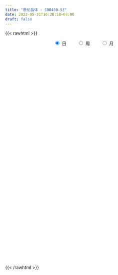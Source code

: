 ```yaml
---
title: "惠伦晶体 - 300460.SZ"
date: 2022-05-31T16:20:58+08:00
draft: false
---
```

{{< rawhtml >}}
    <div style="text-align: center">
        <label style="padding: 1rem;"><input style="margin-right: .5rem" type="radio" name="period" value="D" checked onclick="period_change(this)">日</label>
        <label style="padding: 1rem;"><input style="margin-right: .5rem" type="radio" name="period" value="W" onclick="period_change(this)">周</label>
        <label style="padding: 1rem;"><input style="margin-right: .5rem" type="radio" name="period" value="M" onclick="period_change(this)">月</label>
    </div>
    <div id="chart" style="height: 700px;"></div> 
    <script type="text/javascript">
        const D_v = [57679.01,44865.19,49102.17,77325.98,86065.97,127254.61,102992.6,94927.8,104562.8,69875.43,55657.2,108250.36,120612.25,226926.1,121751.4,123799.78,94671.4,176960.41,146001.39,187779.7,129287.99,228970.22,227637.37,205968.16,275581.05,216267.01,304183.33,216895.66,320849.27,294561.8,245815.37,343414.45,307095.56,328739.97,323580.05,227326.89,258190.52,258728.04,172576.04,204628.07,177411.04,162820.43,183860.2,222204.34,266516.15,193492.59,160031.35,327031.27,245934.62,399169.86,370844.25,259641.0,315274.88,172234.74,153796.68,134799.3,164536.5,158573.15,173660.41,156762.22,234864.55,138850.48,119850.2,79656.88,89544.24,200177.89,189938.8,219970.76,160497.08,212148.63,141427.05,135332.85,129529.53,191849.98,115864.44,122393.08,102233.67,108156.23,113890.83,140786.98,143056.74,98670.4,98606.45,149975.4,120336.4,84971.91,68828.57,76001.48,128418.31,112665.6,73037.21,60391.76,60998.2,84334.0,55000.17,61926.2,52531.2,49188.2,89841.6,74626.57,72403.01,71308.01,75756.2,69081.43,51067.2,60147.8,62500.04,61060.69,95986.36,115906.03,152283.93,102867.61,80809.13,122541.27,99489.67,101447.71,78651.58,149222.74,276763.92,183576.8,175834.74,156264.47,161839.0,287590.91,237832.27,212056.46,232750.9,193742.27,173910.43,128238.0,180125.65,225318.17,270725.66,193953.66,204923.82,159569.52,212630.57,116720.39,183832.85,130349.24,88349.43,121092.6,67284.11,129137.56,84934.2,51257.4,64111.95,49843.45,69004.6,46177.8,43931.12,39448.76,57691.81,38757.18,53378.55,84238.8,48296.95,75402.75,46184.8,44882.8,66327.49,47321.69,36079.27,43609.23,75543.2,39294.66,87608.09,57704.6,40120.26,78891.0,38960.8,48821.06,40931.79,45155.0,36607.8,47815.74,37296.0,50472.2,37616.19,70770.99,63998.62,57655.46,49228.2,54792.62,54660.4,82750.48,89617.64,49369.8,46066.79,36639.0,31081.8,35354.8,33358.6,47201.4,47540.0,55944.0,52191.0,39525.2,37472.0,61141.0,64816.4,159021.95,82283.2,59597.45,63465.79,40888.8,51403.0,31420.61,35399.6,50309.2,44118.0,39813.0,42565.81,33663.0,46381.0,46201.0,55145.2,37164.8,35060.4,49164.7,42478.1,69148.6,43147.8,49207.51,47736.0,50857.72,105388.31,102917.99,75324.2,63775.97,188763.59,105492.2,67461.06,54705.67,56389.46,107086.43,72613.6,79931.4,53209.53,53557.93,53681.0,53400.93,47872.0,43590.53,75502.23,46277.6,49841.8,42750.2,45865.7,79409.2]
const D_histogram = [0.0,-0.022974359,-0.0176104025,0.0122943543,0.0451361284,0.1099031055,0.1412567202,0.1401292761,0.154120945,0.1394899967,0.1137497654,0.1427633182,0.1755312084,0.198961777,0.1867783779,0.1786510442,0.1271361222,0.1586892806,0.1145713512,0.1450530613,0.1380390871,0.1969213387,0.2782543004,0.324726938,0.3468116856,0.3203917481,0.4467432713,0.4506089219,0.4383762617,0.4042084209,0.4050251434,0.4714759291,0.3977318962,0.4407395574,0.4030561646,0.2750106569,0.1646983785,-0.0177982369,-0.1746662992,-0.2883423756,-0.3881137493,-0.4781605678,-0.4427065543,-0.3677311892,-0.2615041556,-0.2351119,-0.2602443712,-0.2002509362,-0.2791292366,-0.0758796671,0.0780167487,0.1033895142,-0.1020547391,-0.201852058,-0.2967488703,-0.3356980703,-0.4184600952,-0.411709961,-0.3546525889,-0.2931352204,-0.1726668893,-0.1430625812,-0.2092883422,-0.2333506574,-0.241317858,-0.1310156114,-0.0063129957,0.1355708264,0.2141063478,0.1372886929,0.0376502835,-0.0532853895,-0.1453650889,-0.3191574017,-0.407330542,-0.4139524909,-0.3815708275,-0.377900763,-0.4024066538,-0.4315218793,-0.4061331617,-0.4146344111,-0.3823597693,-0.2934391718,-0.3038327549,-0.3101431802,-0.2988167933,-0.241248963,-0.1667384871,-0.1987300623,-0.1734533246,-0.1700093519,-0.1015470598,-0.0256843069,0.0349441843,0.0317121138,0.0842771284,0.1127075012,0.1702122157,0.2233924249,0.2303600389,0.2317229147,0.1721755408,0.1454648516,0.1187062292,0.0853916191,0.0476050953,-0.0172772493,-0.0152918549,0.0636354335,0.162893338,0.1946528818,0.2094388153,0.2270116247,0.1983056984,0.2156744803,0.1928732071,0.1973421126,0.223324801,0.2277356686,0.1559723223,0.112623052,0.1127114593,0.1831602461,0.2438212769,0.2824865062,0.3066089841,0.2832769146,0.2186533585,0.1489073626,0.1245780723,0.1565099552,0.192318486,0.2090960505,0.1277118012,0.0174947933,0.024493712,0.012002969,-0.0675974557,-0.0917602854,-0.1186288839,-0.1755088323,-0.1878289483,-0.2541088466,-0.325267135,-0.3350229151,-0.3101232066,-0.2966475681,-0.3063170268,-0.3005703877,-0.259888536,-0.2141664805,-0.1435814842,-0.094609171,-0.0698311414,-0.0983716109,-0.0935167183,-0.127122045,-0.1176880913,-0.1121367377,-0.0809745792,-0.0837105034,-0.0735355124,-0.0371268748,0.0100714629,0.0328174574,-0.0210185876,-0.0848849759,-0.0902317804,-0.1407384848,-0.1521262829,-0.1737893063,-0.1563267413,-0.1193673682,-0.0750440658,-0.0180468291,0.0126767719,-0.007892093,-0.0110124158,0.0276248202,0.0756684322,0.1064951366,0.1374354391,0.1831043502,0.2058373709,0.2610351968,0.2635315669,0.2769365445,0.2511725558,0.2252488713,0.1994324905,0.1560750335,0.1215092586,0.0608038054,-0.0036691463,-0.0581808786,-0.0651683123,-0.0590843809,-0.0941314367,-0.1797102482,-0.1969772873,-0.111999639,-0.0475466568,0.0014096755,0.0100036512,0.0202675682,-0.0060203181,-0.0263847954,-0.0521197449,-0.0957073584,-0.0848021174,-0.0943652148,-0.093704897,-0.0909250196,-0.1154730813,-0.112203718,-0.1533177159,-0.1482698555,-0.1620785646,-0.1247097872,-0.0888474788,-0.0326324972,-0.0003567221,0.0324540547,0.024877421,0.005728929,-0.1071120406,-0.2169968326,-0.2319818048,-0.2397779757,-0.2261587385,-0.2005915731,-0.1869258846,-0.1529303752,-0.0935861834,-0.030824197,0.0238402216,0.0781674252,0.1101118887,0.1426943282,0.1704525008,0.1997250579,0.2190225992,0.2382153077,0.1983573573,0.1773699352,0.1612480083,0.1403570046,0.1242720178,0.1411154352]
const D_fast = [0.0,-0.0287179487,-0.0277565929,0.0052217525,0.0493475587,0.1415903121,0.2082581069,0.2421629819,0.294684887,0.3149264379,0.317623648,0.3823280302,0.4589787226,0.5321497354,0.5666609308,0.6031963582,0.5834654667,0.6546909453,0.6392158536,0.7059608291,0.7334566266,0.841569213,0.9924657497,1.1201201218,1.2289077909,1.2825857904,1.5206231314,1.6371410125,1.7345024177,1.8013866821,1.9034596905,2.0877794585,2.1134683996,2.2666609502,2.3297415986,2.270448755,2.2013110713,2.0143648966,1.8138302595,1.6280685893,1.4312687783,1.2216818177,1.1464591926,1.1295017605,1.1703527552,1.1379670358,1.0477734718,1.0577041727,0.9090435632,1.093323216,1.266723819,1.317943963,1.0869860249,0.9367256914,0.7676416616,0.6447679441,0.4573908953,0.3612135393,0.3296077641,0.3178413276,0.3951429363,0.3889815991,0.2704337526,0.1880337731,0.119737108,0.1972854517,0.3204098185,0.4961863472,0.6282484555,0.5857529739,0.4955271353,0.391270115,0.2628491433,0.0092674801,-0.1807382957,-0.2908483674,-0.3538594108,-0.444664537,-0.5697720913,-0.7067677866,-0.7829123595,-0.8950722116,-0.9583875122,-0.9428267076,-1.0291784795,-1.1130246998,-1.1764025112,-1.1791469217,-1.1463210675,-1.2279951583,-1.2460817518,-1.285140117,-1.2420645899,-1.1726229137,-1.1032583764,-1.0985624184,-1.0249281218,-0.9683208737,-0.8682631053,-0.7592347898,-0.6946771661,-0.6353835616,-0.6518870503,-0.6422315266,-0.6393135917,-0.651280297,-0.6771655471,-0.746367204,-0.7482047733,-0.6533686265,-0.5133873875,-0.4329646232,-0.365818986,-0.2914932703,-0.2706227721,-0.1993353701,-0.1739183415,-0.1201139078,-0.0383000193,0.0230447655,-0.0097255002,-0.0249190075,0.0033472646,0.119586113,0.241202463,0.3504893188,0.4512640427,0.4987512019,0.4887909854,0.4562718301,0.463087058,0.5341464296,0.6180345819,0.687086159,0.6376298601,0.5317865505,0.5449088972,0.5354188964,0.4389191078,0.3918162067,0.3352903873,0.2345332309,0.1752558778,0.0454487677,-0.1070263044,-0.2005378133,-0.2531689064,-0.31385516,-0.4001038753,-0.4694998332,-0.4937901155,-0.50160968,-0.4669200548,-0.4416000344,-0.4342797901,-0.4874131623,-0.5059374493,-0.5713232872,-0.5913113564,-0.6137941872,-0.6028756735,-0.6265392235,-0.6347481106,-0.6076211918,-0.5579049883,-0.5269546295,-0.5860453213,-0.6711329537,-0.6990377032,-0.7847290289,-0.8341483977,-0.8992587476,-0.9208778679,-0.9137603369,-0.888198051,-0.8357125215,-0.8018197275,-0.8243616157,-0.8302350424,-0.7846916014,-0.7177308814,-0.6602803928,-0.5949812305,-0.5035362318,-0.4293438684,-0.3088872433,-0.2405079815,-0.1578688678,-0.1208397175,-0.0904511842,-0.0664094423,-0.070748141,-0.0749366012,-0.1204411031,-0.1858313414,-0.2548882933,-0.2781678051,-0.2868549689,-0.345434884,-0.4759412575,-0.5424526184,-0.4854748799,-0.4329085619,-0.3835998106,-0.3725049222,-0.3571741131,-0.384967079,-0.4119277551,-0.4506926408,-0.5182070939,-0.5285023823,-0.5616567833,-0.5844226898,-0.6043740673,-0.6577903993,-0.6825719655,-0.7620153923,-0.7940349958,-0.8483633461,-0.8421720155,-0.8285215769,-0.7804647195,-0.748278125,-0.7073538344,-0.708711113,-0.7264273726,-0.8660463525,-1.0301803526,-1.103160776,-1.1709014408,-1.2138218882,-1.2384026161,-1.2714683988,-1.2757054832,-1.2397578373,-1.1847019,-1.1240774261,-1.0502083662,-0.9907359304,-0.9224799089,-0.8521086111,-0.7729047896,-0.6988515984,-0.620105063,-0.6103736741,-0.5870186124,-0.5628285372,-0.5486302898,-0.5336472721,-0.4815249959]
const D_slow = [0.0,-0.0057435897,-0.0101461904,-0.0070726018,0.0042114303,0.0316872067,0.0670013867,0.1020337057,0.140563942,0.1754364412,0.2038738825,0.2395647121,0.2834475142,0.3331879584,0.3798825529,0.4245453139,0.4563293445,0.4960016647,0.5246445025,0.5609077678,0.5954175395,0.6446478742,0.7142114493,0.7953931838,0.8820961052,0.9621940423,1.0738798601,1.1865320906,1.296126156,1.3971782612,1.4984345471,1.6163035293,1.7157365034,1.8259213928,1.9266854339,1.9954380981,2.0366126928,2.0321631335,1.9884965587,1.9164109648,1.8193825275,1.6998423856,1.589165747,1.4972329497,1.4318569108,1.3730789358,1.308017843,1.2579551089,1.1881727998,1.169202883,1.1887070702,1.2145544488,1.189040764,1.1385777495,1.0643905319,0.9804660143,0.8758509905,0.7729235003,0.6842603531,0.610976548,0.5678098256,0.5320441803,0.4797220948,0.4213844304,0.3610549659,0.3283010631,0.3267228142,0.3606155208,0.4141421077,0.448464281,0.4578768518,0.4445555045,0.4082142322,0.3284248818,0.2265922463,0.1231041236,0.0277114167,-0.066763774,-0.1673654375,-0.2752459073,-0.3767791978,-0.4804378005,-0.5760277429,-0.6493875358,-0.7253457245,-0.8028815196,-0.8775857179,-0.9378979587,-0.9795825804,-1.029265096,-1.0726284272,-1.1151307651,-1.1405175301,-1.1469386068,-1.1382025607,-1.1302745323,-1.1092052502,-1.0810283749,-1.038475321,-0.9826272147,-0.925037205,-0.8671064764,-0.8240625911,-0.7876963782,-0.7580198209,-0.7366719162,-0.7247706423,-0.7290899547,-0.7329129184,-0.71700406,-0.6762807255,-0.6276175051,-0.5752578012,-0.5185048951,-0.4689284705,-0.4150098504,-0.3667915486,-0.3174560205,-0.2616248202,-0.2046909031,-0.1656978225,-0.1375420595,-0.1093641947,-0.0635741332,-0.0026188139,0.0680028126,0.1446550586,0.2154742873,0.2701376269,0.3073644675,0.3385089856,0.3776364744,0.4257160959,0.4779901085,0.5099180588,0.5142917572,0.5204151852,0.5234159274,0.5065165635,0.4835764922,0.4539192712,0.4100420631,0.363084826,0.2995576144,0.2182408306,0.1344851018,0.0569543002,-0.0172075918,-0.0937868485,-0.1689294455,-0.2339015795,-0.2874431996,-0.3233385706,-0.3469908634,-0.3644486487,-0.3890415514,-0.412420731,-0.4442012423,-0.4736232651,-0.5016574495,-0.5219010943,-0.5428287201,-0.5612125982,-0.5704943169,-0.5679764512,-0.5597720869,-0.5650267338,-0.5862479777,-0.6088059228,-0.643990544,-0.6820221148,-0.7254694413,-0.7645511267,-0.7943929687,-0.8131539852,-0.8176656924,-0.8144964995,-0.8164695227,-0.8192226267,-0.8123164216,-0.7933993136,-0.7667755294,-0.7324166696,-0.6866405821,-0.6351812393,-0.5699224401,-0.5040395484,-0.4348054123,-0.3720122733,-0.3157000555,-0.2658419329,-0.2268231745,-0.1964458598,-0.1812449085,-0.1821621951,-0.1967074147,-0.2129994928,-0.227770588,-0.2513034472,-0.2962310093,-0.3454753311,-0.3734752408,-0.385361905,-0.3850094862,-0.3825085734,-0.3774416813,-0.3789467608,-0.3855429597,-0.3985728959,-0.4224997355,-0.4437002649,-0.4672915686,-0.4907177928,-0.5134490477,-0.542317318,-0.5703682475,-0.6086976765,-0.6457651403,-0.6862847815,-0.7174622283,-0.739674098,-0.7478322223,-0.7479214028,-0.7398078892,-0.7335885339,-0.7321563017,-0.7589343118,-0.81318352,-0.8711789712,-0.9311234651,-0.9876631497,-1.037811043,-1.0845425142,-1.122775108,-1.1461716538,-1.1538777031,-1.1479176477,-1.1283757914,-1.1008478192,-1.0651742371,-1.0225611119,-0.9726298475,-0.9178741977,-0.8583203707,-0.8087310314,-0.7643885476,-0.7240765455,-0.6889872944,-0.6579192899,-0.6226404311]
const D_data = [['2021-05-20', 15.78, 15.7, 15.35, 15.87],['2021-05-21', 15.69, 15.34, 15.28, 15.76],['2021-05-24', 15.35, 15.63, 15.1, 15.75],['2021-05-25', 15.81, 16.03, 15.56, 16.18],['2021-05-26', 16.1, 16.26, 15.93, 16.35],['2021-05-27', 16.32, 16.99, 16.18, 17.2],['2021-05-28', 16.84, 16.94, 16.79, 17.26],['2021-05-31', 16.9, 16.74, 16.61, 17.2],['2021-06-01', 16.73, 17.1, 16.62, 17.25],['2021-06-02', 17.11, 16.88, 16.69, 17.43],['2021-06-03', 16.88, 16.76, 16.73, 17.26],['2021-06-04', 16.75, 17.59, 16.5, 17.7],['2021-06-07', 17.75, 17.97, 17.58, 18.1],['2021-06-08', 18.49, 18.2, 17.89, 19.19],['2021-06-09', 17.97, 17.99, 17.68, 18.35],['2021-06-10', 18.05, 18.19, 17.77, 18.35],['2021-06-11', 18.16, 17.67, 17.52, 18.2],['2021-06-15', 17.6, 18.84, 17.51, 19.07],['2021-06-16', 18.82, 18.04, 17.99, 19.1],['2021-06-17', 17.98, 19.12, 17.98, 19.45],['2021-06-18', 19.35, 18.91, 18.77, 19.38],['2021-06-21', 18.99, 20.1, 18.9, 21.0],['2021-06-22', 20.24, 21.05, 19.73, 21.26],['2021-06-23', 20.78, 21.31, 20.52, 21.88],['2021-06-24', 22.8, 21.58, 21.48, 24.8],['2021-06-25', 22.01, 21.36, 21.05, 22.4],['2021-06-28', 21.34, 24.0, 20.8, 24.08],['2021-06-29', 23.4, 23.34, 22.52, 23.86],['2021-06-30', 24.5, 23.65, 23.65, 25.67],['2021-07-01', 24.01, 23.78, 23.59, 25.3],['2021-07-02', 23.01, 24.66, 22.63, 24.88],['2021-07-05', 24.6, 26.24, 24.27, 26.98],['2021-07-06', 26.24, 25.05, 24.0, 26.33],['2021-07-07', 25.14, 27.02, 24.89, 27.69],['2021-07-08', 26.62, 26.63, 25.98, 27.99],['2021-07-09', 25.2, 25.6, 25.18, 26.26],['2021-07-12', 25.39, 25.64, 25.2, 27.19],['2021-07-13', 25.3, 24.29, 23.62, 25.5],['2021-07-14', 24.26, 23.9, 23.88, 24.78],['2021-07-15', 23.46, 23.8, 22.75, 24.09],['2021-07-16', 23.6, 23.39, 23.36, 24.64],['2021-07-19', 23.07, 22.9, 22.54, 24.0],['2021-07-20', 22.56, 24.19, 22.51, 24.5],['2021-07-21', 23.98, 24.88, 23.9, 24.96],['2021-07-22', 25.0, 25.72, 24.1, 26.13],['2021-07-23', 26.1, 25.08, 24.88, 26.42],['2021-07-26', 25.0, 24.43, 24.0, 25.58],['2021-07-27', 24.41, 25.59, 24.37, 27.33],['2021-07-28', 25.16, 23.78, 23.3, 25.89],['2021-07-29', 24.2, 27.68, 24.03, 28.41],['2021-07-30', 27.99, 28.2, 27.06, 28.99],['2021-08-02', 28.2, 27.32, 26.48, 28.88],['2021-08-03', 27.45, 24.11, 23.97, 27.55],['2021-08-04', 24.13, 24.65, 24.08, 24.89],['2021-08-05', 24.53, 24.14, 23.38, 24.53],['2021-08-06', 24.3, 24.37, 23.7, 24.56],['2021-08-09', 24.25, 23.32, 22.51, 24.29],['2021-08-10', 23.13, 24.02, 23.13, 24.52],['2021-08-11', 24.55, 24.62, 24.18, 25.44],['2021-08-12', 24.07, 24.83, 24.07, 25.5],['2021-08-13', 24.63, 25.96, 24.1, 26.24],['2021-08-16', 25.83, 25.18, 24.58, 25.95],['2021-08-17', 24.88, 23.81, 23.62, 25.48],['2021-08-18', 24.04, 23.98, 23.6, 24.43],['2021-08-19', 23.76, 23.96, 23.17, 24.27],['2021-08-20', 23.88, 25.62, 23.52, 25.85],['2021-08-23', 25.55, 26.43, 25.5, 26.94],['2021-08-24', 26.98, 27.47, 25.91, 27.5],['2021-08-25', 27.0, 27.47, 26.73, 27.94],['2021-08-26', 26.5, 25.73, 25.69, 26.77],['2021-08-27', 26.38, 25.1, 24.52, 26.38],['2021-08-30', 25.0, 24.75, 24.2, 25.5],['2021-08-31', 24.57, 24.22, 24.1, 25.33],['2021-09-01', 24.19, 22.34, 21.91, 24.43],['2021-09-02', 22.38, 22.45, 21.71, 23.08],['2021-09-03', 21.91, 22.91, 21.91, 23.44],['2021-09-06', 22.8, 23.16, 22.71, 23.78],['2021-09-07', 22.91, 22.59, 22.4, 23.33],['2021-09-08', 22.59, 21.85, 21.8, 22.68],['2021-09-09', 21.56, 21.28, 20.8, 21.89],['2021-09-10', 21.32, 21.57, 20.69, 21.85],['2021-09-13', 21.55, 20.8, 20.52, 21.55],['2021-09-14', 20.86, 20.98, 20.71, 21.77],['2021-09-15', 21.23, 21.66, 21.05, 22.65],['2021-09-16', 21.3, 20.29, 20.26, 21.43],['2021-09-17', 20.18, 19.94, 19.56, 20.56],['2021-09-22', 19.57, 19.81, 19.46, 20.25],['2021-09-23', 19.75, 20.23, 19.75, 20.42],['2021-09-24', 20.14, 20.5, 19.84, 21.18],['2021-09-27', 20.85, 18.99, 18.5, 20.85],['2021-09-28', 19.07, 19.39, 18.87, 19.95],['2021-09-29', 18.98, 18.9, 18.83, 19.67],['2021-09-30', 19.2, 19.64, 18.93, 19.78],['2021-10-08', 19.98, 19.91, 19.65, 20.71],['2021-10-11', 20.19, 19.93, 19.74, 20.38],['2021-10-12', 19.71, 19.15, 18.97, 20.08],['2021-10-13', 19.1, 19.87, 19.02, 19.87],['2021-10-14', 19.77, 19.71, 19.31, 19.79],['2021-10-15', 19.7, 20.27, 19.45, 20.68],['2021-10-18', 20.33, 20.53, 19.85, 20.64],['2021-10-19', 20.36, 20.16, 19.81, 20.58],['2021-10-20', 20.35, 20.17, 20.08, 20.8],['2021-10-21', 19.88, 19.29, 19.21, 20.0],['2021-10-22', 19.35, 19.48, 19.35, 20.15],['2021-10-25', 19.2, 19.33, 19.0, 19.56],['2021-10-26', 19.38, 19.06, 18.85, 19.66],['2021-10-27', 19.13, 18.76, 18.36, 19.18],['2021-10-28', 18.5, 18.05, 17.76, 18.87],['2021-10-29', 18.64, 18.6, 18.45, 19.25],['2021-11-01', 18.59, 19.7, 18.37, 19.74],['2021-11-02', 19.5, 20.43, 19.5, 21.02],['2021-11-03', 20.45, 19.99, 19.57, 20.78],['2021-11-04', 19.77, 19.98, 19.75, 20.25],['2021-11-05', 20.01, 20.2, 19.58, 20.52],['2021-11-08', 20.0, 19.69, 19.16, 20.0],['2021-11-09', 19.83, 20.34, 19.5, 20.38],['2021-11-10', 20.11, 19.93, 19.71, 20.36],['2021-11-11', 19.66, 20.33, 19.52, 21.0],['2021-11-12', 20.0, 20.81, 19.14, 20.95],['2021-11-15', 21.17, 20.77, 20.65, 21.34],['2021-11-16', 20.68, 19.76, 19.72, 20.97],['2021-11-17', 19.71, 19.89, 19.35, 20.14],['2021-11-18', 19.81, 20.39, 19.81, 20.62],['2021-11-19', 20.44, 21.57, 20.34, 22.16],['2021-11-22', 21.83, 21.97, 21.35, 22.18],['2021-11-23', 21.98, 22.18, 21.66, 22.44],['2021-11-24', 22.09, 22.42, 22.0, 23.16],['2021-11-25', 22.22, 22.09, 22.05, 22.82],['2021-11-26', 21.95, 21.57, 21.44, 22.34],['2021-11-29', 21.38, 21.33, 21.13, 21.63],['2021-11-30', 21.52, 21.8, 21.33, 22.41],['2021-12-01', 21.9, 22.69, 21.6, 23.09],['2021-12-02', 22.36, 23.12, 22.21, 24.3],['2021-12-03', 23.34, 23.25, 22.61, 23.58],['2021-12-06', 23.71, 22.05, 22.05, 23.92],['2021-12-07', 22.28, 21.3, 20.92, 22.36],['2021-12-08', 21.4, 22.58, 21.26, 23.3],['2021-12-09', 22.51, 22.41, 22.19, 22.85],['2021-12-10', 21.4, 21.37, 20.86, 21.68],['2021-12-13', 21.38, 21.79, 20.9, 22.09],['2021-12-14', 21.56, 21.6, 21.41, 22.03],['2021-12-15', 21.33, 20.94, 20.85, 21.66],['2021-12-16', 21.06, 21.22, 21.01, 21.37],['2021-12-17', 21.11, 20.2, 20.13, 21.25],['2021-12-20', 20.18, 19.57, 19.54, 20.22],['2021-12-21', 19.78, 19.88, 19.51, 19.91],['2021-12-22', 20.05, 20.11, 19.85, 20.36],['2021-12-23', 20.19, 19.83, 19.76, 20.23],['2021-12-24', 19.8, 19.3, 19.18, 19.95],['2021-12-27', 19.1, 19.22, 19.1, 19.48],['2021-12-28', 19.33, 19.53, 19.33, 19.68],['2021-12-29', 19.43, 19.6, 19.27, 19.64],['2021-12-30', 19.6, 20.04, 19.49, 20.08],['2021-12-31', 20.01, 19.95, 19.8, 20.06],['2022-01-04', 20.01, 19.73, 19.53, 20.1],['2022-01-05', 19.73, 18.93, 18.72, 19.76],['2022-01-06', 18.9, 19.15, 18.8, 19.31],['2022-01-07', 19.18, 18.44, 18.31, 19.24],['2022-01-10', 18.42, 18.75, 18.22, 18.92],['2022-01-11', 18.74, 18.58, 18.44, 18.85],['2022-01-12', 18.69, 18.85, 18.0, 18.89],['2022-01-13', 18.58, 18.36, 18.34, 18.66],['2022-01-14', 18.35, 18.4, 18.21, 18.65],['2022-01-17', 18.25, 18.73, 18.25, 18.79],['2022-01-18', 18.74, 19.0, 18.63, 19.13],['2022-01-19', 18.87, 18.82, 18.62, 18.92],['2022-01-20', 18.73, 17.7, 17.62, 18.74],['2022-01-21', 17.72, 17.13, 17.11, 17.77],['2022-01-24', 17.12, 17.52, 17.05, 17.68],['2022-01-25', 17.0, 16.62, 16.55, 17.38],['2022-01-26', 16.86, 16.73, 16.37, 16.9],['2022-01-27', 16.69, 16.28, 16.23, 17.22],['2022-01-28', 16.38, 16.52, 16.2, 16.65],['2022-02-07', 16.98, 16.69, 16.62, 17.0],['2022-02-08', 16.7, 16.81, 16.36, 16.81],['2022-02-09', 16.76, 17.09, 16.62, 17.12],['2022-02-10', 17.05, 16.88, 16.76, 17.15],['2022-02-11', 16.75, 16.15, 16.1, 16.8],['2022-02-14', 16.0, 16.18, 15.81, 16.35],['2022-02-15', 16.45, 16.69, 16.35, 16.96],['2022-02-16', 16.81, 16.97, 16.62, 17.23],['2022-02-17', 17.29, 16.93, 16.84, 17.29],['2022-02-18', 16.68, 17.09, 16.57, 17.18],['2022-02-21', 17.18, 17.51, 17.05, 17.55],['2022-02-22', 17.38, 17.47, 17.19, 17.67],['2022-02-23', 17.68, 18.19, 17.53, 18.28],['2022-02-24', 18.0, 17.82, 17.56, 18.37],['2022-02-25', 18.15, 18.15, 17.87, 18.34],['2022-02-28', 18.01, 17.78, 17.73, 18.17],['2022-03-01', 17.8, 17.78, 17.65, 17.97],['2022-03-02', 17.69, 17.77, 17.62, 17.85],['2022-03-03', 17.95, 17.47, 17.44, 18.05],['2022-03-04', 17.38, 17.45, 17.34, 17.84],['2022-03-07', 17.3, 16.91, 16.76, 17.41],['2022-03-08', 17.0, 16.52, 16.3, 17.13],['2022-03-09', 16.56, 16.27, 15.61, 16.87],['2022-03-10', 16.71, 16.62, 16.51, 16.97],['2022-03-11', 16.36, 16.7, 16.08, 16.73],['2022-03-14', 16.53, 16.01, 16.0, 16.59],['2022-03-15', 16.0, 14.9, 14.9, 16.0],['2022-03-16', 15.21, 15.28, 14.51, 15.41],['2022-03-17', 15.63, 16.57, 15.52, 17.51],['2022-03-18', 16.38, 16.6, 16.28, 16.79],['2022-03-21', 16.55, 16.64, 16.39, 16.86],['2022-03-22', 16.7, 16.24, 16.15, 16.75],['2022-03-23', 16.38, 16.27, 16.18, 16.48],['2022-03-24', 16.12, 15.72, 15.69, 16.15],['2022-03-25', 15.77, 15.6, 15.58, 15.98],['2022-03-28', 15.4, 15.32, 15.2, 15.6],['2022-03-29', 15.24, 14.79, 14.64, 15.52],['2022-03-30', 15.03, 15.25, 14.81, 15.27],['2022-03-31', 15.13, 14.86, 14.84, 15.3],['2022-04-01', 14.73, 14.82, 14.59, 14.94],['2022-04-06', 14.83, 14.71, 14.6, 14.85],['2022-04-07', 14.64, 14.15, 14.13, 14.71],['2022-04-08', 14.28, 14.27, 13.85, 14.41],['2022-04-11', 14.27, 13.42, 13.3, 14.27],['2022-04-12', 13.29, 13.69, 13.15, 13.69],['2022-04-13', 13.6, 13.21, 13.2, 13.6],['2022-04-14', 13.25, 13.7, 13.25, 13.89],['2022-04-15', 13.64, 13.69, 13.43, 13.77],['2022-04-18', 13.51, 14.04, 13.45, 14.26],['2022-04-19', 13.99, 13.86, 13.78, 14.14],['2022-04-20', 13.85, 13.95, 13.85, 14.19],['2022-04-21', 13.82, 13.43, 13.38, 14.24],['2022-04-22', 13.56, 13.12, 12.96, 13.56],['2022-04-25', 12.01, 11.44, 11.31, 12.27],['2022-04-26', 11.5, 10.63, 10.46, 11.6],['2022-04-27', 10.44, 11.18, 10.21, 11.23],['2022-04-28', 11.14, 10.89, 10.8, 11.16],['2022-04-29', 10.48, 10.85, 9.99, 10.95],['2022-05-05', 10.63, 10.79, 10.4, 11.05],['2022-05-06', 10.52, 10.44, 10.36, 10.74],['2022-05-09', 10.6, 10.53, 10.4, 10.77],['2022-05-10', 10.4, 10.84, 10.33, 10.84],['2022-05-11', 10.81, 11.0, 10.65, 11.42],['2022-05-12', 11.06, 11.05, 10.89, 11.31],['2022-05-13', 11.17, 11.22, 10.98, 11.47],['2022-05-16', 11.34, 11.09, 11.04, 11.41],['2022-05-17', 11.14, 11.22, 10.98, 11.25],['2022-05-18', 11.26, 11.3, 11.22, 11.43],['2022-05-19', 11.14, 11.48, 11.07, 11.48],['2022-05-20', 11.52, 11.52, 11.32, 11.65],['2022-05-23', 11.49, 11.68, 11.47, 11.68],['2022-05-24', 11.64, 10.94, 10.92, 11.79],['2022-05-25', 10.94, 11.05, 10.88, 11.13],['2022-05-26', 11.1, 11.04, 10.73, 11.2],['2022-05-27', 11.11, 10.9, 10.79, 11.22],['2022-05-30', 10.9, 10.87, 10.7, 11.07],['2022-05-31', 10.88, 11.3, 10.58, 11.31]]
const W_v = [47295.82,40941.17,38588.94,32622.69,48453.23,103968.25,126531.53,60504.76,44227.84,74990.29,65233.03,115831.06,41743.67,30211.09,37539.32,31182.53,42931.64,28555.99,23079.76,32466.75,23631.07,24476.67,26379.07,44680.22,61243.03,27184.62,29886.05,33663.49,25862.92,9243.99,6747.06,36410.67,39954.7,49619.83,61794.21,83922.35,85593.73,70058.0,105954.21,113718.22,45785.66,142139.49,224788.53,100780.46,81629.66,37242.22,43131.5,36624.79,32938.48,41728.89,43918.45,172266.66,232788.7,72539.15,57876.12,48491.26,45760.59,37214.94,40144.18,30192.86,33568.46,30693.86,39251.95,28540.95,47762.72,53868.15,41327.62,61335.16,69542.69,77323.75,58362.0,47851.0,45094.54,52492.82,25537.36,61219.08,44357.46,42223.14,66503.63,60739.45,111409.37,174628.32,219566.54,182510.73,119302.2,109801.62,95119.49,151055.51,95932.55,108311.3,41645.09,89097.89,123137.98,249562.17,173386.62,207069.06,294730.77,413165.56,668077.9300000001,394604.9300000001,151486.0,119727.55,125535.4,137169.95,126722.37,92616.19,89156.64,147805.15,170322.2,153865.46,466113.58,1271807.5800000001,87362.21,307837.41,274454.13,263336.71,397395.58,202584.37,191412.06,221887.85,130686.8,127114.51,503487.23,689521.01,880475.1399999999,401722.71,432021.5700000001,294003.3,395449.47,606942.88,580433.9099999999,483808.72,432474.13,358814.73,340804.57,636426.41,524176.65,563387.26,610936.5900000001,544584.83,579995.73,280231.74,216855.0,298182.73,472377.96,305321.97,233858.65,276797.29,332236.64,292007.08,1033176.5599999999,1283807.8500000001,1021378.49,558229.01,816594.26,1208271.8599999999,969132.55,457856.16,785078.9299999999,660911.22,878172.04,398517.3799999999,254195.29,109766.2,39810.8,336267.75,318461.12,477987.31,259924.7,434591.02,625892.36,646527.3400000001,1442459.24,1088781.6099999999,696184.65,862148.25,380685.34,556051.35,458264.88,292356.8,208603.98,269846.09,143142.98,118590.2,236111.11,354412.09,669808.4,365566.61,357529.04,454444.6900000001,366311.45,482884.74,410440.46,478498.4399999999,166783.41,342334.92,317864.36,442741.33,433273.59,687760.9300000001,640029.4900000001,1154423.8100000001,1382305.4300000002,1530156.9199999999,1071533.71,1028893.71,1503011.3500000001,1035746.6000000001,888396.8300000001,628079.6899999999,923982.3200000001,694969.88,608124.45,552560.5600000001,273248.36,307092.77,84334.0,308487.37,363175.22,330762.09,574407.97,705575.62,965105.9199999999,1050292.3300000001,998361.14,877677.1499999999,536212.9399999999,319151.6,226006.67,261317.05,240796.05,303759.78,247724.91,217346.74,279269.46,331190.94,182500.99,242401.6,404734.55,246775.65,212205.61,126245.0,219013.2,260097.63,536170.0599999999,172953.26,370726.5600000001,261721.39,257962.36,125274.9]
const W_histogram = [0.0,-0.001365698,0.0010311334,-0.0152356537,0.0221939162,0.1371323731,0.1680444528,0.1819904334,0.1464530516,0.1554708427,0.1670563658,0.1760850866,0.1235861349,0.086321781,-0.0132252561,-0.0461761239,-0.1295757835,-0.199500001,-0.2296076861,-0.2553702297,-0.2723860549,-0.2892161308,-0.2744195651,-0.2199561618,-0.2020345746,-0.185242472,-0.1618944357,-0.2220459519,-0.2945362627,-0.3098791208,-0.2892518036,-0.2265198216,-0.1469790258,-0.0934440088,-0.0719742924,0.0242838303,0.1109815906,0.1455546108,0.1902850382,0.2068030488,0.2211103883,0.2954598617,0.2566143245,0.2545537562,0.1369948534,0.0623670457,-0.0360890842,-0.1333431822,-0.1603879441,-0.1852565582,-0.1720249435,-0.0641278913,-0.0327028825,-0.0621733362,-0.0538606753,-0.0645478412,-0.0472587101,-0.0414788887,-0.0467716991,-0.0467696203,-0.026028587,-0.0133618617,-0.065165581,-0.1034853598,-0.0978536312,-0.0715746355,-0.0445071357,0.0186428559,0.02223454,0.0406515737,0.0613804657,0.0586427276,0.0471286976,0.0388105964,0.0515226631,0.0766258316,0.0870535684,0.0902757548,0.0644519869,0.0722051017,0.0999794496,0.111732486,0.1503912479,0.1707423899,0.2018517901,0.1879504851,0.1953474948,0.1687888528,0.1524789987,0.0829649607,0.0177201133,-0.0268803153,-0.0506791363,-0.0696494805,-0.0434309964,-0.0234198429,-0.0069356469,0.0607090865,0.1038884293,0.0987026536,0.0486798696,0.0172464117,0.0009044362,-0.018340517,-0.0515646026,-0.0525073044,-0.0366979378,-0.0266223575,0.0117346879,0.0543954511,0.2263242015,0.2036847718,0.157770066,0.116168448,0.0696135943,0.0486692438,0.0383759228,0.0051524675,-0.0215871131,-0.0368831311,-0.0605281607,-0.0515760718,0.010710913,0.1969878347,0.4001962107,0.5432230736,0.6293146498,0.6150095884,0.799078388,0.9689143692,1.0813528189,1.0674574604,0.7485208223,0.5796073635,0.3076980677,-0.0325217454,-0.3334157802,-0.549846755,-0.6875287823,-0.7137610639,-0.7167933828,-0.7212649576,-0.6545991745,-0.5781509194,-0.4927918475,-0.486292245,-0.4478189735,-0.3821008182,-0.3148607797,-0.2618227748,-0.140736019,0.0297391063,0.0205017179,0.0056370177,0.0977779936,0.2672512553,0.2861632462,0.22565532,0.2852284192,0.319290116,0.1185065826,0.0411579811,-0.0773929769,-0.1598563747,-0.1786375081,-0.1478158464,-0.1088809397,-0.1381294621,-0.1125394603,-0.1110986015,-0.002086359,0.0544060778,0.354416056,0.4439933924,0.3946915295,0.327674502,0.2172205443,0.0254858223,-0.0425515719,-0.1346934063,-0.2712677547,-0.374945154,-0.4051269718,-0.3254726787,-0.2940044724,-0.190333276,-0.0483219816,-0.0778762959,-0.058160905,0.0617342598,0.1748148714,0.1024375432,0.1286159019,0.1325768148,0.0570084392,0.0573158695,-0.0072850539,0.0503779751,0.1209092871,0.1591571767,0.2488311636,0.4426894101,0.744921998,0.9469304774,0.8723469218,0.8752112641,1.0157327707,0.7893209274,0.6888839679,0.5479324992,0.3762402016,0.0868475158,-0.2070999792,-0.5065282266,-0.6527800159,-0.7844902733,-0.8262797387,-0.8018910725,-0.8088643711,-0.839029214,-0.7219686532,-0.5803005442,-0.4197401051,-0.3032999149,-0.1127124722,-0.1125758654,-0.1862501895,-0.2846703743,-0.2938752362,-0.3838554807,-0.425060407,-0.5110608062,-0.577345388,-0.6111656038,-0.5378707627,-0.3923964799,-0.3207322609,-0.3015473864,-0.2740924821,-0.2997045001,-0.3425122393,-0.3783951536,-0.4091087711,-0.4334016965,-0.5598989997,-0.6238478513,-0.5678753454,-0.469010803,-0.406088286,-0.302972462]
const W_fast = [0.0,-0.0017071225,0.0009474923,-0.0191282082,0.0238498407,0.1730713908,0.2459945838,0.3054381727,0.3065140539,0.3543995556,0.4077491702,0.4607991626,0.4391967446,0.423512836,0.3206594849,0.2761645861,0.1603709806,0.0405717629,-0.0469378437,-0.1365429447,-0.2216552837,-0.3107893923,-0.3645977179,-0.3651233551,-0.3977104115,-0.4272289268,-0.4443544995,-0.5600175037,-0.7061418802,-0.7989545184,-0.8506401522,-0.8445381256,-0.8017420862,-0.7715680715,-0.7680919281,-0.6657628479,-0.5513196899,-0.480358017,-0.38805633,-0.3198375573,-0.2502526207,-0.1020381818,-0.0767301379,-0.0151522672,-0.0984624566,-0.1574985029,-0.2649769038,-0.3955667974,-0.4627085454,-0.533891299,-0.5636659202,-0.4718008408,-0.4485515526,-0.4935653404,-0.4987178483,-0.5255419745,-0.5200675209,-0.5246574217,-0.5416431569,-0.5533334832,-0.5390995966,-0.5297733368,-0.5978684513,-0.6620595701,-0.6808912492,-0.6725059124,-0.6565651965,-0.5887544909,-0.5796041718,-0.5510242447,-0.5149502363,-0.5030272925,-0.5027591481,-0.5013746002,-0.4757818678,-0.4315222413,-0.3993311124,-0.3735399874,-0.3832507585,-0.3574463683,-0.304677158,-0.2649910001,-0.1887344261,-0.1256976868,-0.0441253389,-0.0110390227,0.0451948607,0.0608334318,0.0826433274,0.0338705296,-0.0269442895,-0.0782647969,-0.1147334019,-0.1511161163,-0.1357553813,-0.1215991885,-0.1068489043,-0.0240268992,0.0451245509,0.0646144386,0.0267616219,-0.000360233,-0.0164760995,-0.0403061819,-0.0864214181,-0.100490946,-0.0938560639,-0.0904360729,-0.0491453555,0.0071142704,0.2356240711,0.2639058344,0.2574336452,0.2448741391,0.215722684,0.2069456445,0.2062463042,0.1743109657,0.1421746069,0.117657806,0.0788807364,0.0749388073,0.1399035203,0.3754274007,0.6786848294,0.9575174607,1.2009376994,1.3403850351,1.7242234316,2.1362880051,2.5190646596,2.7720336662,2.6402272336,2.6162156157,2.4212308368,2.0728805874,1.6886326075,1.3347399439,1.025175721,0.8205031735,0.6382725089,0.4534846947,0.3565006841,0.2884112094,0.2505723194,0.1354988607,0.0620173889,0.0322103396,0.0207351831,0.0083174944,0.0942202454,0.2721301472,0.2680181883,0.2545627426,0.3711482168,0.6074342924,0.6978870948,0.6937929987,0.8246732026,0.9385574285,0.7674005407,0.7003414344,0.5624422322,0.4400147407,0.3765742304,0.3704419305,0.3821566023,0.3183757143,0.315830851,0.2894970595,0.3979877121,0.4680816684,0.8566956607,1.0572713451,1.1066423646,1.1215439626,1.0653951409,0.8800318745,0.8013565874,0.6755414014,0.4711501143,0.2737364265,0.1422728657,0.1405589892,0.0985260774,0.1546139548,0.2845447538,0.2355213656,0.2406965302,0.3760252599,0.5328095893,0.486041647,0.5443739811,0.5814790978,0.520162832,0.5347992296,0.4683770428,0.5386345655,0.6393931993,0.7174303831,0.8693121609,1.1738427599,1.6623058473,2.101046946,2.2445501209,2.4662172792,2.8606719785,2.8315903671,2.9033743995,2.8994060557,2.8217738085,2.5540930016,2.2083705118,1.7823102078,1.4728634145,1.1450305888,0.8966711887,0.7205870868,0.5113976954,0.271475549,0.2080439465,0.2046369195,0.2602623323,0.3008775437,0.4632868684,0.4352795089,0.3150426374,0.145454859,0.062781188,-0.1231629267,-0.2706329547,-0.4843985555,-0.6950194843,-0.881631101,-0.9428039506,-0.8954287877,-0.903947634,-0.9601496061,-1.0012178224,-1.1017559653,-1.2301917643,-1.3606734671,-1.4936642773,-1.6263076269,-1.89277968,-2.1126904944,-2.1986868249,-2.2170749832,-2.2556745377,-2.2283018292]
const W_slow = [0.0,-0.0003414245,-0.0000836411,-0.0038925546,0.0016559245,0.0359390178,0.077950131,0.1234477393,0.1600610022,0.1989287129,0.2406928044,0.284714076,0.3156106097,0.337191055,0.333884741,0.32234071,0.2899467641,0.2400717639,0.1826698424,0.1188272849,0.0507307712,-0.0215732615,-0.0901781528,-0.1451671932,-0.1956758369,-0.2419864549,-0.2824600638,-0.3379715518,-0.4116056175,-0.4890753977,-0.5613883486,-0.618018304,-0.6547630604,-0.6781240626,-0.6961176357,-0.6900466781,-0.6623012805,-0.6259126278,-0.5783413682,-0.526640606,-0.471363009,-0.3974980435,-0.3333444624,-0.2697060234,-0.23545731,-0.2198655486,-0.2288878196,-0.2622236152,-0.3023206012,-0.3486347408,-0.3916409767,-0.4076729495,-0.4158486701,-0.4313920042,-0.444857173,-0.4609941333,-0.4728088108,-0.483178533,-0.4948714578,-0.5065638628,-0.5130710096,-0.516411475,-0.5327028703,-0.5585742102,-0.583037618,-0.6009312769,-0.6120580608,-0.6073973468,-0.6018387118,-0.5916758184,-0.576330702,-0.5616700201,-0.5498878457,-0.5401851966,-0.5273045308,-0.5081480729,-0.4863846808,-0.4638157421,-0.4477027454,-0.42965147,-0.4046566076,-0.3767234861,-0.3391256741,-0.2964400766,-0.2459771291,-0.1989895078,-0.1501526341,-0.1079554209,-0.0698356713,-0.0490944311,-0.0446644028,-0.0513844816,-0.0640542657,-0.0814666358,-0.0923243849,-0.0981793456,-0.0999132574,-0.0847359857,-0.0587638784,-0.034088215,-0.0219182476,-0.0176066447,-0.0173805357,-0.0219656649,-0.0348568155,-0.0479836416,-0.0571581261,-0.0638137155,-0.0608800435,-0.0472811807,0.0092998697,0.0602210626,0.0996635791,0.1287056911,0.1461090897,0.1582764007,0.1678703814,0.1691584982,0.16376172,0.1545409372,0.139408897,0.1265148791,0.1291926073,0.178439566,0.2784886187,0.4142943871,0.5716230495,0.7253754466,0.9251450436,1.1673736359,1.4377118407,1.7045762058,1.8917064113,2.0366082522,2.1135327691,2.1054023328,2.0220483877,1.884586699,1.7127045034,1.5342642374,1.3550658917,1.1747496523,1.0110998587,0.8665621288,0.7433641669,0.6217911057,0.5098363623,0.4143111578,0.3355959628,0.2701402691,0.2349562644,0.242391041,0.2475164704,0.2489257249,0.2733702233,0.3401830371,0.4117238486,0.4681376786,0.5394447834,0.6192673124,0.6488939581,0.6591834534,0.6398352091,0.5998711155,0.5552117384,0.5182577768,0.4910375419,0.4565051764,0.4283703113,0.4005956609,0.4000740712,0.4136755906,0.5022796046,0.6132779527,0.7119508351,0.7938694606,0.8481745967,0.8545460522,0.8439081593,0.8102348077,0.742417869,0.6486815805,0.5473998376,0.4660316679,0.3925305498,0.3449472308,0.3328667354,0.3133976614,0.2988574352,0.3142910001,0.357994718,0.3836041038,0.4157580792,0.448902283,0.4631543928,0.4774833601,0.4756620967,0.4882565904,0.5184839122,0.5582732064,0.6204809973,0.7311533498,0.9173838493,1.1541164686,1.3722031991,1.5910060151,1.8449392078,2.0422694397,2.2144904316,2.3514735564,2.4455336068,2.4672454858,2.415470491,2.2888384344,2.1256434304,1.9295208621,1.7229509274,1.5224781593,1.3202620665,1.110504763,0.9300125997,0.7849374637,0.6800024374,0.6041774587,0.5759993406,0.5478553743,0.5012928269,0.4301252333,0.3566564242,0.2606925541,0.1544274523,0.0266622508,-0.1176740963,-0.2704654972,-0.4049331879,-0.5030323078,-0.5832153731,-0.6586022197,-0.7271253402,-0.8020514652,-0.8876795251,-0.9822783135,-1.0845555062,-1.1929059304,-1.3328806803,-1.4888426431,-1.6308114795,-1.7480641802,-1.8495862517,-1.9253293672]
const W_data = [['2017-07-21', 11.2092, 10.5198, 10.0429, 11.3299],['2017-07-28', 10.5198, 10.4984, 10.0429, 10.8543],['2017-08-04', 10.5126, 10.5482, 10.2991, 10.8899],['2017-08-11', 10.5482, 10.2706, 10.2208, 10.7902],['2017-08-18', 10.2635, 11.0038, 10.1924, 11.0322],['2017-08-25', 10.9824, 12.4557, 10.8756, 12.655],['2017-09-01', 12.2137, 11.929, 11.7867, 13.7013],['2017-09-08', 11.8721, 11.9931, 11.623, 12.171],['2017-09-15', 11.9931, 11.4664, 11.4379, 12.0714],['2017-09-22', 11.4664, 12.0999, 11.4522, 12.4273],['2017-09-29', 12.0999, 12.349, 11.5233, 12.4557],['2017-10-13', 12.4273, 12.5483, 12.0358, 13.1675],['2017-10-20', 12.4273, 11.8223, 11.5233, 12.5198],['2017-10-27', 11.6087, 11.9006, 11.5447, 12.0643],['2017-11-03', 11.8934, 10.8258, 10.6835, 11.9931],['2017-11-10', 10.8685, 11.324, 10.7973, 11.445],['2017-11-17', 11.2671, 10.3489, 10.2422, 11.7796],['2017-11-24', 10.3133, 10.0073, 9.7439, 10.4272],['2017-12-01', 9.9788, 10.0927, 9.6941, 10.1212],['2017-12-08', 10.1283, 9.8222, 9.203, 10.1283],['2017-12-15', 9.7582, 9.6158, 9.566, 9.9361],['2017-12-22', 9.6657, 9.3027, 9.1888, 9.7155],['2017-12-29', 9.2742, 9.4592, 8.9183, 9.4735],['2018-01-05', 9.5233, 9.929, 9.2742, 9.9361],['2018-01-12', 9.9219, 9.4735, 9.1888, 9.929],['2018-01-19', 9.4735, 9.3667, 9.1176, 9.5589],['2018-01-26', 9.445, 9.3809, 9.0464, 9.7155],['2018-02-02', 9.4592, 8.0357, 7.8649, 9.4592],['2018-02-09', 7.8293, 7.2599, 7.0108, 7.9005],['2018-02-14', 7.4307, 7.4307, 7.2243, 7.5233],['2018-02-23', 7.5019, 7.5802, 7.3738, 7.6656],['2018-03-02', 7.5802, 8.0428, 7.2528, 8.1852],['2018-03-09', 8.0428, 8.3987, 7.9432, 8.4913],['2018-03-16', 8.4699, 8.2421, 7.9574, 8.6763],['2018-03-23', 8.2066, 7.8791, 7.8008, 8.961],['2018-03-30', 7.6087, 9.018, 7.4734, 9.139],['2018-04-04', 8.9325, 9.3525, 8.897, 10.0714],['2018-04-13', 9.0749, 9.0393, 8.719, 9.3881],['2018-04-20', 8.9539, 9.4308, 8.6123, 9.7439],['2018-04-27', 9.324, 9.324, 9.203, 9.929],['2018-05-04', 9.3098, 9.4806, 8.897, 9.6728],['2018-05-11', 9.6087, 10.6194, 9.4592, 10.6194],['2018-05-18', 10.534, 9.4664, 9.2955, 10.8756],['2018-05-25', 9.5731, 9.9788, 9.4521, 10.1781],['2018-06-01', 9.9005, 8.3275, 7.9788, 9.9646],['2018-06-08', 8.3275, 8.3916, 8.2564, 8.7902],['2018-06-15', 8.4272, 7.6016, 7.4806, 8.5268],['2018-06-22', 7.4806, 6.9823, 6.4058, 7.5731],['2018-06-29', 7.0322, 7.3667, 6.7902, 7.4023],['2018-07-06', 7.3311, 7.0677, 6.8115, 7.6016],['2018-07-13', 7.1247, 7.3173, 6.789, 7.3173],['2018-07-20', 7.2102, 8.6808, 7.1674, 9.4232],['2018-07-27', 8.281, 8.0026, 7.8812, 9.0948],['2018-08-03', 7.9955, 7.1459, 7.0674, 7.9955],['2018-08-10', 7.1459, 7.4529, 6.8961, 7.4886],['2018-08-17', 7.3244, 7.096, 7.0674, 7.5671],['2018-08-24', 7.0746, 7.353, 7.0531, 7.4386],['2018-08-31', 7.353, 7.1674, 7.096, 7.5386],['2018-09-07', 7.1674, 6.9246, 6.8604, 7.2459],['2018-09-14', 6.9175, 6.8675, 6.6962, 6.996],['2018-09-21', 6.8675, 7.0817, 6.6177, 7.1103],['2018-09-28', 7.0246, 6.9818, 6.8747, 7.3387],['2018-10-12', 6.8961, 5.9609, 5.6325, 6.9104],['2018-10-19', 5.9395, 5.7396, 5.4469, 6.0751],['2018-10-26', 5.7824, 6.0394, 5.7396, 6.1251],['2018-11-02', 6.1037, 6.2322, 5.6397, 6.2679],['2018-11-09', 6.2822, 6.2536, 6.118, 6.4035],['2018-11-16', 6.2679, 6.8533, 6.2322, 6.9175],['2018-11-23', 6.7961, 6.2179, 6.1679, 6.9032],['2018-11-30', 6.2679, 6.4035, 6.1679, 6.8033],['2018-12-07', 6.5035, 6.4963, 6.4963, 6.7605],['2018-12-14', 6.4249, 6.2179, 6.1394, 6.5677],['2018-12-21', 6.1037, 6.0323, 5.9109, 6.2679],['2018-12-28', 5.9395, 5.9752, 5.8538, 6.3178],['2019-01-04', 6.018, 6.2108, 5.9538, 6.2465],['2019-01-11', 6.225, 6.4463, 6.1965, 6.4535],['2019-01-18', 6.4249, 6.3535, 6.275, 6.5963],['2019-01-25', 6.3535, 6.3036, 6.1751, 6.4463],['2019-02-01', 6.3036, 5.8752, 5.4255, 6.3535],['2019-02-15', 5.8181, 6.2393, 5.8039, 6.3393],['2019-02-22', 6.2893, 6.5963, 6.275, 6.6748],['2019-03-01', 6.6462, 6.532, 6.2465, 6.8533],['2019-03-08', 6.5606, 7.0603, 6.4963, 7.5314],['2019-03-15', 7.1174, 7.0746, 6.8533, 7.7028],['2019-03-22', 7.0674, 7.4601, 6.9603, 7.4672],['2019-03-29', 7.2816, 7.0674, 6.7105, 7.353],['2019-04-04', 7.0746, 7.4458, 7.0746, 7.6314],['2019-04-12', 7.4672, 7.096, 7.0817, 8.1168],['2019-04-19', 7.1459, 7.2245, 6.9175, 7.3387],['2019-04-26', 7.1674, 6.4107, 6.375, 7.2744],['2019-04-30', 6.3107, 6.1322, 6.018, 6.4107],['2019-05-10', 5.9895, 6.0823, 5.6754, 6.1037],['2019-05-17', 5.9966, 6.118, 5.9109, 6.5748],['2019-05-24', 6.2322, 6.0037, 5.9895, 6.8176],['2019-05-31', 6.0323, 6.532, 5.9966, 6.7319],['2019-06-06', 6.582, 6.5392, 6.1822, 7.2673],['2019-06-14', 6.2964, 6.5677, 6.068, 7.0389],['2019-06-21', 6.4749, 7.4458, 6.4249, 7.7456],['2019-06-28', 7.303, 7.4958, 6.9389, 8.5594],['2019-07-05', 8.2453, 7.0674, 6.9389, 8.7807],['2019-07-12', 7.0103, 6.4107, 6.3678, 7.0103],['2019-07-19', 6.4321, 6.4463, 6.3036, 6.739],['2019-07-26', 6.5035, 6.5106, 6.1394, 6.6962],['2019-08-02', 6.5463, 6.3678, 6.2964, 6.7605],['2019-08-09', 6.3178, 6.018, 5.9823, 6.6748],['2019-08-16', 5.9324, 6.2822, 5.9324, 6.4178],['2019-08-23', 6.3464, 6.4892, 6.3107, 6.6891],['2019-08-30', 6.3678, 6.4535, 6.3036, 7.1103],['2019-09-06', 6.3821, 6.9246, 6.3821, 7.0246],['2019-09-12', 6.9603, 7.2173, 6.9318, 7.3958],['2019-09-20', 7.2816, 9.5303, 7.0888, 9.5303],['2019-09-27', 9.4803, 7.6742, 7.4958, 10.4869],['2019-09-30', 7.5886, 7.353, 7.3173, 7.6599],['2019-10-11', 7.4244, 7.2959, 7.1745, 7.5671],['2019-10-18', 7.3887, 7.0888, 7.0246, 7.5314],['2019-10-25', 7.2245, 7.2959, 7.1031, 7.4244],['2019-11-01', 7.253, 7.4029, 6.8747, 7.6814],['2019-11-08', 7.4244, 7.0389, 6.996, 7.4815],['2019-11-15', 7.0246, 6.9746, 6.6534, 7.3387],['2019-11-22', 6.9532, 7.0032, 6.9532, 7.2602],['2019-11-29', 6.9889, 6.7747, 6.5891, 7.0389],['2019-12-06', 6.739, 7.1174, 6.739, 7.1602],['2019-12-13', 7.1245, 7.9812, 7.0746, 8.538],['2019-12-20', 7.9241, 10.3156, 7.8527, 10.3156],['2019-12-27', 11.3507, 11.8576, 9.7445, 13.271],['2020-01-03', 11.6291, 12.4715, 11.2436, 13.4138],['2020-01-10', 12.4715, 12.9212, 11.9575, 13.371],['2020-01-17', 12.9427, 12.4501, 12.3144, 14.1348],['2020-01-23', 12.6714, 16.0837, 12.6357, 17.0118],['2020-02-07', 14.4775, 17.7257, 14.2776, 18.2397],['2020-02-14', 17.1331, 18.7822, 16.2408, 20.624],['2020-02-21', 18.8822, 18.5538, 18.4181, 20.6312],['2020-02-28', 18.8108, 14.813, 14.813, 19.3819],['2020-03-06', 15.427, 16.1837, 15.427, 17.0618],['2020-03-13', 15.8767, 14.349, 13.7922, 16.3336],['2020-03-20', 14.3776, 12.2431, 11.7862, 14.606],['2020-03-27', 11.8718, 11.1437, 11.0295, 12.2431],['2020-04-03', 11.1365, 10.7225, 10.2085, 11.1437],['2020-04-10', 11.0009, 10.5083, 10.3441, 12.1217],['2020-04-17', 10.3656, 11.1294, 9.9301, 11.5435],['2020-04-24', 11.2293, 10.9724, 10.8224, 12.55],['2020-04-30', 11.0652, 10.5369, 9.6945, 11.0652],['2020-05-08', 10.4726, 11.2008, 10.4726, 11.4792],['2020-05-15', 11.1508, 11.3507, 10.9581, 11.7076],['2020-05-22', 11.5078, 11.5863, 10.7011, 12.5786],['2020-05-29', 11.5363, 10.5512, 10.2442, 11.5363],['2020-06-05', 10.5797, 10.7796, 10.5726, 11.365],['2020-06-12', 10.9509, 11.1365, 10.5654, 11.8361],['2020-06-19', 11.0295, 11.29, 10.6582, 11.46],['2020-06-24', 11.28, 11.25, 11.03, 11.68],['2020-07-03', 11.22, 12.45, 11.15, 13.26],['2020-07-10', 12.15, 13.85, 12.15, 14.68],['2020-07-17', 13.63, 12.09, 11.91, 15.35],['2020-07-24', 12.19, 12.0, 11.91, 13.3],['2020-07-31', 12.18, 13.63, 12.14, 14.48],['2020-08-07', 14.2, 15.5, 13.2, 16.43],['2020-08-14', 15.02, 14.4, 13.91, 17.0],['2020-08-21', 14.5, 13.56, 13.2, 14.71],['2020-08-28', 13.69, 15.34, 13.59, 15.99],['2020-09-04', 15.4, 15.6, 14.51, 15.98],['2020-09-11', 15.61, 12.47, 11.72, 16.68],['2020-09-18', 12.53, 13.42, 12.36, 13.7],['2020-09-25', 13.5, 12.45, 12.35, 13.67],['2020-09-30', 12.62, 12.35, 12.13, 12.9],['2020-10-09', 12.5, 12.82, 12.5, 12.91],['2020-10-16', 12.88, 13.42, 12.88, 13.95],['2020-10-23', 13.6, 13.68, 13.15, 13.96],['2020-10-30', 13.5, 12.82, 12.78, 14.31],['2020-11-06', 12.66, 13.46, 12.54, 13.59],['2020-11-13', 13.49, 13.2, 13.05, 14.45],['2020-11-20', 13.23, 14.86, 12.72, 15.2],['2020-11-27', 14.96, 14.73, 14.43, 15.43],['2020-12-04', 14.85, 18.98, 14.4, 19.86],['2020-12-11', 19.6, 17.8, 17.35, 19.68],['2020-12-18', 17.9, 16.6, 15.68, 18.08],['2020-12-25', 16.76, 16.46, 16.29, 18.86],['2020-12-31', 16.28, 15.77, 15.27, 16.34],['2021-01-08', 15.88, 14.15, 13.71, 16.0],['2021-01-15', 14.05, 15.11, 13.77, 15.5],['2021-01-22', 15.25, 14.42, 14.33, 15.36],['2021-01-29', 14.5, 13.19, 12.89, 14.5],['2021-02-05', 13.2, 12.79, 12.69, 14.01],['2021-02-10', 12.85, 13.12, 12.08, 13.39],['2021-02-19', 13.37, 14.41, 13.37, 14.59],['2021-02-26', 14.41, 13.92, 13.82, 15.05],['2021-03-05', 14.28, 15.05, 14.03, 16.05],['2021-03-12', 15.56, 16.15, 14.81, 16.76],['2021-03-19', 15.92, 14.3, 14.13, 16.0],['2021-03-26', 14.41, 14.88, 14.29, 15.6],['2021-04-02', 15.02, 16.56, 14.74, 16.84],['2021-04-09', 16.6, 17.25, 16.6, 17.79],['2021-04-16', 17.98, 15.2, 14.58, 17.98],['2021-04-23', 15.19, 16.46, 15.1, 17.27],['2021-04-30', 16.13, 16.43, 15.69, 17.05],['2021-05-07', 15.84, 15.38, 15.31, 16.28],['2021-05-14', 15.25, 16.24, 14.97, 16.69],['2021-05-21', 16.16, 15.34, 15.18, 16.37],['2021-05-28', 15.35, 16.94, 15.1, 17.26],['2021-06-04', 16.9, 17.59, 16.5, 17.7],['2021-06-11', 17.75, 17.67, 17.52, 19.19],['2021-06-18', 17.6, 18.91, 17.51, 19.45],['2021-06-25', 18.99, 21.36, 18.9, 24.8],['2021-07-02', 21.34, 24.66, 20.8, 25.67],['2021-07-09', 24.6, 25.6, 24.0, 27.99],['2021-07-16', 25.39, 23.39, 22.75, 27.19],['2021-07-23', 23.07, 25.08, 22.51, 26.42],['2021-07-30', 25.0, 28.2, 23.3, 28.99],['2021-08-06', 28.2, 24.37, 23.38, 28.88],['2021-08-13', 24.25, 25.96, 22.51, 26.24],['2021-08-20', 25.83, 25.62, 23.17, 25.95],['2021-08-27', 25.55, 25.1, 24.52, 27.94],['2021-09-03', 25.0, 22.91, 21.71, 25.5],['2021-09-10', 22.8, 21.57, 20.69, 23.78],['2021-09-17', 21.55, 19.94, 19.56, 22.65],['2021-09-24', 19.57, 20.5, 19.46, 21.18],['2021-09-30', 20.85, 19.64, 18.5, 20.85],['2021-10-08', 19.98, 19.91, 19.65, 20.71],['2021-10-15', 20.19, 20.27, 18.97, 20.68],['2021-10-22', 20.33, 19.48, 19.21, 20.8],['2021-10-29', 19.2, 18.6, 17.76, 19.66],['2021-11-05', 18.59, 20.2, 18.37, 21.02],['2021-11-12', 20.0, 20.81, 19.14, 21.0],['2021-11-19', 21.17, 21.57, 19.35, 22.16],['2021-11-26', 21.83, 21.57, 21.35, 23.16],['2021-12-03', 21.38, 23.25, 21.13, 24.3],['2021-12-10', 23.71, 21.37, 20.86, 23.92],['2021-12-17', 21.38, 20.2, 20.13, 22.09],['2021-12-24', 20.18, 19.3, 19.18, 20.36],['2021-12-31', 19.1, 19.95, 19.1, 20.08],['2022-01-07', 20.01, 18.44, 18.31, 20.1],['2022-01-14', 18.42, 18.4, 18.0, 18.92],['2022-01-21', 18.25, 17.13, 17.11, 19.13],['2022-01-28', 17.12, 16.52, 16.2, 17.68],['2022-02-11', 16.98, 16.15, 16.1, 17.15],['2022-02-18', 16.0, 17.09, 15.81, 17.29],['2022-02-25', 17.18, 18.15, 17.05, 18.37],['2022-03-04', 18.01, 17.45, 17.34, 18.17],['2022-03-11', 17.3, 16.7, 15.61, 17.41],['2022-03-18', 16.53, 16.6, 14.51, 17.51],['2022-03-25', 16.55, 15.6, 15.58, 16.86],['2022-04-01', 15.4, 14.82, 14.59, 15.6],['2022-04-08', 14.83, 14.27, 13.85, 14.85],['2022-04-15', 14.27, 13.69, 13.15, 14.27],['2022-04-22', 13.51, 13.12, 12.96, 14.26],['2022-04-29', 12.01, 10.85, 9.99, 12.27],['2022-05-06', 10.63, 10.44, 10.36, 11.05],['2022-05-13', 10.6, 11.22, 10.33, 11.47],['2022-05-20', 11.34, 11.52, 10.98, 11.65],['2022-05-27', 11.49, 10.9, 10.73, 11.79],['2022-06-02', 10.9, 11.3, 10.58, 11.31]]
const M_v = [1080.47,1438204.1300000001,1724710.3699999999,1638611.3400000001,684465.3700000002,1153955.5600000001,1394280.0700000001,1014046.4700000001,503554.91,325626.02,625106.7700000001,547814.0299999999,445304.56,894490.3400000001,803648.7500000001,579971.29,559921.0599999999,369852.01,679535.08,208319.77,172022.83,174225.22,198436.29,266191.88,213359.78,189767.63,180593.44,330615.64,256336.92,205926.28,139979.78,112122.56,182382.41,73216.12,254614.61,375324.16,583535.1700000002,161525.62,523639.84,228944.92,134599.36,143251.04,275701.95,203800.36,220225.36,342736.12,654837.42,492063.94,635184.6600000001,1583043.3199999998,858432.95,526391.23,2149471.0300000003,1146195.3799999999,843399.53,2380562.8300000001,1343232.1099999999,2103659.6399999997,2054771.0899999996,2384587.4199999999,1292737.6599999999,1347818.8500000001,4500266.9799999995,3550729.1699999995,2171172.46,1172526.98,2099674.4299999997,4337520.0800000001,1515277.0099999998,767690.3799999999,1984106.3800000001,1955789.5399999998,1364651.8200000001,3662488.2799999998,5673972.8599999994,3741067.8199999994,2171133.6399999997,1086758.6799999999,3603745.4899999998,2649045.8500000006,1053597.79,873873.9300000002,1199985.7999999998,1184091.7,1188638.4700000002]
const M_histogram = [0.0,0.3046272365,0.6637525615,0.2782947283,0.0111303809,0.1516313514,0.531354678,0.7551595014,0.2228237919,-0.2118748782,-0.2168077818,-0.2675420521,-0.3400959134,-0.2215321742,-0.179679304,-0.1496692272,-0.0603163145,-0.0371430503,0.0000900534,-0.0641596817,-0.2138956325,-0.2207412967,-0.2087866866,-0.4485875042,-0.6721082906,-0.7656450429,-0.8921176362,-0.8318232074,-0.7184133771,-0.6732266288,-0.6852602023,-0.6714684905,-0.670651337,-0.6674057999,-0.5386360145,-0.3925914731,-0.3128841968,-0.301380524,-0.2320480078,-0.1952116008,-0.1528961186,-0.1618700138,-0.109660796,-0.0767158406,-0.0396306921,0.0533214087,0.1644446598,0.1873663996,0.2385730806,0.340273282,0.3458657688,0.3439047183,0.4003076032,0.4060513618,0.3938454507,0.6972478162,1.1426954782,1.2922253392,1.0363844711,0.8450327311,0.6858053617,0.6456814133,0.6911283144,0.7575337945,0.6008481052,0.4975250396,0.5078740583,0.5641579413,0.3980222241,0.3115166133,0.353413035,0.3904627973,0.4024973147,0.8185011004,1.3134221753,1.2845042703,0.8875519222,0.5046232329,0.4199948119,0.2035351263,-0.185502474,-0.3625869332,-0.6634716354,-1.0942281258,-1.2966840221]
const M_fast = [0.0,0.3807840456,0.905847511,0.5899633598,0.3255816076,0.503990416,1.0165524121,1.4291471108,0.9525173494,0.4648499596,0.4057151106,0.2880953273,0.1305174876,0.1936981832,0.1906312275,0.1832239976,0.2574978316,0.2713853332,0.3086409503,0.2283512947,0.0251414358,-0.0368895526,-0.0771316141,-0.4290793077,-0.8206271668,-1.1055751798,-1.4550771822,-1.6027385553,-1.6689320692,-1.7920519781,-1.9754006022,-2.129476013,-2.2963216937,-2.4599276066,-2.4658168249,-2.4179201518,-2.4164339246,-2.4802753829,-2.4689548686,-2.4809213617,-2.4768299092,-2.5262713079,-2.5014772891,-2.4877112938,-2.4605338184,-2.3542513654,-2.2020169493,-2.1322536097,-2.0214036585,-1.8346351366,-1.7425762076,-1.6585610786,-1.5020812928,-1.3948246938,-1.3085692422,-0.8308549227,-0.0997333911,0.3728528047,0.3761080543,0.3960144972,0.4082384681,0.529534873,0.7477638527,1.0035527815,0.9970791185,1.0181373128,1.1554548461,1.3527782143,1.2861480532,1.2775215958,1.4077712762,1.5424367378,1.6550955839,2.2757246447,3.0990012634,3.391209426,3.2161450585,2.9593721773,2.9797424593,2.8141665553,2.3787533365,2.1110221441,1.644269533,0.9399560111,0.4133291093]
const M_slow = [0.0,0.0761568091,0.2420949495,0.3116686316,0.3144512268,0.3523590646,0.4851977341,0.6739876094,0.7296935574,0.6767248379,0.6225228924,0.5556373794,0.470613401,0.4152303575,0.3703105315,0.3328932247,0.3178141461,0.3085283835,0.3085508969,0.2925109764,0.2390370683,0.1838517441,0.1316550725,0.0195081964,-0.1485188762,-0.3399301369,-0.562959546,-0.7709153478,-0.9505186921,-1.1188253493,-1.2901403999,-1.4580075225,-1.6256703568,-1.7925218067,-1.9271808104,-2.0253286786,-2.1035497278,-2.1788948589,-2.2369068608,-2.285709761,-2.3239337906,-2.3644012941,-2.3918164931,-2.4109954532,-2.4209031263,-2.4075727741,-2.3664616091,-2.3196200092,-2.2599767391,-2.1749084186,-2.0884419764,-2.0024657968,-1.902388896,-1.8008760556,-1.7024146929,-1.5281027389,-1.2424288693,-0.9193725345,-0.6602764167,-0.449018234,-0.2775668935,-0.1161465402,0.0566355384,0.246018987,0.3962310133,0.5206122732,0.6475807878,0.7886202731,0.8881258291,0.9660049824,1.0543582412,1.1519739405,1.2525982692,1.4572235443,1.7855790881,2.1067051557,2.3285931363,2.4547489445,2.5597476474,2.610631429,2.5642558105,2.4736090772,2.3077411684,2.0341841369,1.7100131314]
const M_data = [['2015-05-29', 6.0127, 17.0255, 6.0127, 17.0255],['2015-06-30', 18.7252, 21.7989, 18.6261, 44.136],['2015-07-31', 22.8187, 24.6955, 15.5028, 26.0269],['2015-08-31', 24.7875, 15.7082, 14.5538, 30.0283],['2015-09-30', 15.2266, 15.5807, 12.5921, 17.1955],['2015-10-30', 16.2181, 20.4603, 15.8853, 24.0085],['2015-11-30', 19.83, 25.2054, 19.5538, 29.1785],['2015-12-31', 24.8088, 25.4887, 22.5283, 29.0368],['2016-01-29', 25.1487, 15.6657, 14.6317, 25.3966],['2016-02-29', 15.4958, 14.3697, 14.3343, 18.272],['2016-03-31', 14.4476, 18.4844, 14.3343, 19.9646],['2016-04-29', 18.272, 17.6487, 16.7493, 20.2479],['2016-05-31', 17.9037, 16.8697, 15.085, 18.5836],['2016-06-30', 16.8839, 19.228, 16.1473, 19.9646],['2016-07-29', 19.051, 18.5967, 18.4703, 22.0134],['2016-08-31', 18.3268, 18.5612, 17.1192, 19.6764],['2016-09-30', 18.4688, 19.5912, 18.0782, 19.8895],['2016-10-31', 19.6338, 19.0726, 18.7033, 20.2944],['2016-11-30', 18.9732, 19.442, 18.9732, 21.4167],['2016-12-30', 19.6054, 18.1137, 16.5509, 19.6054],['2017-01-26', 18.0142, 16.3875, 16.0537, 18.5186],['2017-02-28', 16.3378, 17.6093, 16.2029, 17.6093],['2017-03-31', 17.4744, 17.7088, 16.8848, 18.3268],['2017-04-28', 16.5296, 13.6811, 12.7932, 18.2486],['2017-05-31', 13.8658, 12.1681, 11.5643, 14.704],['2017-06-30', 12.0616, 12.3244, 11.1523, 12.7861],['2017-07-31', 12.2747, 10.5838, 10.0429, 12.6441],['2017-08-31', 10.6265, 11.9575, 10.1924, 13.7013],['2017-09-29', 11.9575, 12.349, 11.4379, 12.4557],['2017-10-31', 12.4273, 11.2173, 10.9112, 13.1675],['2017-11-30', 11.1603, 9.8721, 9.6941, 11.7796],['2017-12-29', 9.8294, 9.4592, 8.9183, 10.1283],['2018-01-31', 9.5233, 8.5767, 8.5411, 9.9361],['2018-02-28', 8.5767, 7.8364, 7.0108, 8.7902],['2018-03-30', 7.7297, 9.018, 7.2528, 9.139],['2018-04-27', 8.9325, 9.324, 8.6123, 10.0714],['2018-05-31', 9.3098, 8.5268, 8.3347, 10.8756],['2018-06-29', 8.4557, 7.3667, 6.4058, 8.7902],['2018-07-31', 7.3311, 7.7813, 6.789, 9.4232],['2018-08-31', 7.767, 7.1674, 6.8961, 7.8884],['2018-09-28', 7.1674, 6.9818, 6.6177, 7.3387],['2018-10-31', 6.8961, 5.968, 5.4469, 6.9104],['2018-11-30', 6.0394, 6.4035, 5.968, 6.9175],['2018-12-28', 6.5035, 5.9752, 5.8538, 6.7605],['2019-01-31', 6.018, 5.8253, 5.4255, 6.5963],['2019-02-28', 5.711, 6.5392, 5.6682, 6.8533],['2019-03-29', 6.6034, 7.0674, 6.4107, 7.7028],['2019-04-30', 7.0746, 6.1322, 6.018, 8.1168],['2019-05-31', 5.9895, 6.532, 5.6754, 6.8176],['2019-06-28', 6.582, 7.4958, 6.068, 8.5594],['2019-07-31', 8.2453, 6.5534, 6.1394, 8.7807],['2019-08-30', 6.482, 6.4535, 5.9324, 7.1103],['2019-09-30', 6.3821, 7.353, 6.3821, 10.4869],['2019-10-31', 7.4244, 6.9461, 6.8747, 7.6814],['2019-11-29', 6.9104, 6.7747, 6.5891, 7.4886],['2019-12-31', 6.739, 11.7291, 6.739, 13.271],['2020-01-23', 11.6291, 16.0837, 11.6291, 17.0118],['2020-02-28', 14.4775, 14.813, 14.2776, 20.6312],['2020-03-31', 15.427, 10.2656, 10.2085, 17.0618],['2020-04-30', 10.5797, 10.5369, 9.6945, 12.55],['2020-05-29', 10.4726, 10.5512, 10.2442, 12.5786],['2020-06-30', 10.5797, 12.01, 10.5654, 12.19],['2020-07-31', 12.06, 13.63, 11.48, 15.35],['2020-08-31', 14.2, 14.8, 13.2, 17.0],['2020-09-30', 14.56, 12.35, 11.72, 16.68],['2020-10-30', 12.5, 12.82, 12.5, 14.31],['2020-11-30', 12.66, 14.48, 12.54, 15.43],['2020-12-31', 14.51, 15.77, 14.44, 19.86],['2021-01-29', 15.88, 13.19, 12.89, 16.0],['2021-02-26', 13.2, 13.92, 12.08, 15.05],['2021-03-31', 14.28, 15.82, 14.03, 16.76],['2021-04-30', 15.58, 16.43, 14.58, 17.98],['2021-05-31', 15.84, 16.74, 14.97, 17.26],['2021-06-30', 16.73, 23.65, 16.5, 25.67],['2021-07-30', 24.01, 28.2, 22.51, 28.99],['2021-08-31', 28.2, 24.22, 22.51, 28.88],['2021-09-30', 24.19, 19.64, 18.5, 24.43],['2021-10-29', 19.98, 18.6, 17.76, 20.8],['2021-11-30', 18.59, 21.8, 18.37, 23.16],['2021-12-31', 21.9, 19.95, 19.1, 24.3],['2022-01-28', 20.01, 16.52, 16.2, 20.1],['2022-02-28', 16.98, 17.78, 15.81, 18.37],['2022-03-31', 17.8, 14.86, 14.51, 18.05],['2022-04-29', 14.73, 10.85, 9.99, 14.94],['2022-05-31', 10.63, 11.3, 10.33, 11.79]]
        const D_a = [null,null,15.1,null,null,null,null,null,null,null,null,null,null,null,null,null,null,null,null,null,null,null,null,null,null,null,null,null,null,null,null,null,null,null,27.99,null,null,null,null,null,null,null,22.51,null,null,null,null,null,null,null,28.99,null,null,null,null,null,22.51,null,null,null,null,null,null,null,null,null,null,null,27.94,null,null,null,null,null,null,null,null,null,null,null,null,null,null,null,null,null,null,null,null,18.5,null,null,null,null,null,null,null,null,null,null,null,20.8,null,null,null,null,null,17.76,null,null,null,null,null,null,null,null,null,null,null,null,null,null,null,null,null,null,null,null,null,null,null,null,24.3,null,null,null,null,null,null,null,null,null,null,null,null,null,null,null,null,null,null,null,null,null,null,null,null,null,null,null,null,null,null,null,null,null,null,null,null,null,null,null,16.2,null,null,null,null,null,null,null,null,null,null,null,null,null,18.37,null,null,null,null,null,null,null,null,null,null,null,null,null,14.51,null,null,null,null,null,null,null,null,null,null,15.3,null,null,null,null,null,null,null,null,null,null,null,null,null,null,null,null,null,null,9.99,null,null,null,null,null,null,null,null,null,null,null,null,null,11.79,null,null,null,null,null]
const W_a = [null,null,null,null,null,null,13.7013,null,null,null,null,null,null,null,null,null,null,null,null,null,null,null,null,null,null,null,null,null,7.0108,null,null,null,null,null,null,null,10.0714,null,null,null,null,null,null,null,null,null,null,6.4058,null,null,null,null,null,null,null,7.5671,null,null,null,null,null,null,null,5.4469,null,null,null,6.9175,null,null,null,null,null,null,null,null,null,null,5.4255,null,null,null,null,null,null,null,null,8.1168,null,null,null,5.6754,null,null,null,null,null,null,null,8.7807,null,null,null,null,null,5.9324,null,null,null,null,null,10.4869,null,null,null,null,null,null,null,null,6.5891,null,null,null,null,null,null,null,null,null,null,20.6312,null,null,null,null,null,null,null,null,null,9.6945,null,null,null,null,null,null,null,null,null,null,null,null,null,null,17.0,null,null,null,null,null,null,12.13,null,null,null,null,null,null,null,null,19.86,null,null,null,null,null,null,null,null,null,12.08,null,null,null,null,null,null,null,null,null,null,null,null,null,null,null,null,null,null,null,null,null,null,null,28.99,null,null,null,null,null,null,null,null,null,null,null,null,17.76,null,null,null,null,24.3,null,null,null,null,null,null,null,null,null,null,null,null,null,null,null,null,null,null,null,9.99,null,null,null,null,null]
const M_a = [null,44.136,null,null,null,null,null,null,null,14.3343,null,null,null,null,22.0134,null,null,null,null,null,null,null,null,null,null,null,null,null,null,null,null,null,null,null,null,null,null,null,null,null,null,null,null,null,5.4255,null,null,null,null,null,null,null,null,null,null,null,null,20.6312,null,null,null,null,null,null,11.72,null,null,null,null,null,null,null,null,null,28.99,null,null,null,null,null,null,null,null,null,null]
        const D_b = [[{ coord: ['2021-05-24', 27.99] }, { coord: ['2021-08-25', 22.51] }],[{ coord: ['2021-09-27', 20.8] }, { coord: ['2021-12-02', 18.5] }]]
const W_b = [[{ coord: ['2017-09-01', 10.0714] }, { coord: ['2018-08-17', 7.0108] }],[{ coord: ['2018-10-19', 6.9175] }, { coord: ['2019-11-29', 5.4469] }],[{ coord: ['2020-02-21', 17.0] }, { coord: ['2021-02-10', 12.13] }],[{ coord: ['2021-07-30', 24.3] }, { coord: ['2022-04-29', 17.76] }]]
const M_b = [[{ coord: ['2015-06-30', 22.0134] }, { coord: ['2020-09-30', 14.3343] }]]
    </script>
{{< /rawhtml >}}